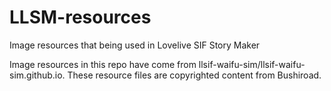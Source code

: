# LLSM-resources
Image resources that being used in Lovelive SIF Story Maker

Image resources in this repo have come from llsif-waifu-sim/llsif-waifu-sim.github.io. These resource files are copyrighted content from Bushiroad.
